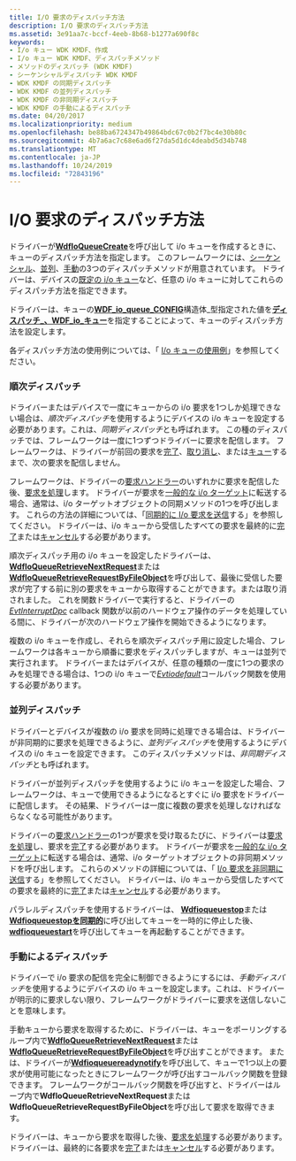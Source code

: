 ```yaml
---
title: I/O 要求のディスパッチ方法
description: I/O 要求のディスパッチ方法
ms.assetid: 3e91aa7c-bccf-4eeb-8b68-b1277a690f8c
keywords:
- I/o キュー WDK KMDF、作成
- I/o キュー WDK KMDF、ディスパッチメソッド
- メソッドのディスパッチ (WDK KMDF)
- シーケンシャルディスパッチ WDK KMDF
- WDK KMDF の同期ディスパッチ
- WDK KMDF の並列ディスパッチ
- WDK KMDF の非同期ディスパッチ
- WDK KMDF の手動によるディスパッチ
ms.date: 04/20/2017
ms.localizationpriority: medium
ms.openlocfilehash: be88ba6724347b49864bdc67c0b2f7bc4e30b80c
ms.sourcegitcommit: 4b7a6ac7c68e6ad6f27da5d1dc4deabd5d34b748
ms.translationtype: MT
ms.contentlocale: ja-JP
ms.lasthandoff: 10/24/2019
ms.locfileid: "72843196"
---
```

# <a name="dispatching-methods-for-io-requests"></a>I/O 要求のディスパッチ方法





ドライバーが[**WdfIoQueueCreate**](https://docs.microsoft.com/windows-hardware/drivers/ddi/wdfio/nf-wdfio-wdfioqueuecreate)を呼び出して i/o キューを作成するときに、キューのディスパッチ方法を指定します。 このフレームワークには、[シーケンシャル](#sequential-dispatching)、[並列](#parallel-dispatching)、[手動](#manual-dispatching)の3つのディスパッチメソッドが用意されています。 ドライバーは、デバイスの[既定の i/o キュー](creating-i-o-queues.md)など、任意の i/o キューに対してこれらのディスパッチ方法を指定できます。

ドライバーは、キューの[**WDF\_io\_queue\_CONFIG**](https://docs.microsoft.com/windows-hardware/drivers/ddi/wdfio/ns-wdfio-_wdf_io_queue_config)構造体\_型指定された値を[**ディスパッチ\_、WDF\_io\_キュー**](https://docs.microsoft.com/windows-hardware/drivers/ddi/wdfio/ne-wdfio-_wdf_io_queue_dispatch_type)を指定することによって、キューのディスパッチ方法を設定します。

各ディスパッチ方法の使用例については、「 [I/o キューの使用例](example-uses-of-i-o-queues.md)」を参照してください。

### <a href="" id="sequential-dispatching"></a>順次ディスパッチ

ドライバーまたはデバイスで一度にキューからの i/o 要求を1つしか処理できない場合は、*順次ディスパッチ*を使用するようにデバイスの i/o キューを設定する必要があります。これは、*同期ディスパッチ*とも呼ばれます。 この種のディスパッチでは、フレームワークは一度に1つずつドライバーに要求を配信します。 フレームワークは、ドライバーが前回の要求を[完了](completing-i-o-requests.md)、[取り消し](canceling-i-o-requests.md)、または[キュー](requeuing-i-o-requests.md)するまで、次の要求を配信しません。

フレームワークは、ドライバーの[要求ハンドラー](request-handlers.md)のいずれかに要求を配信した後、[要求を処理](processing-i-o-requests.md)します。 ドライバーが要求を[一般的な i/o ターゲット](general-i-o-targets.md)に転送する場合、通常は、i/o ターゲットオブジェクトの同期メソッドの1つを呼び出します。 これらの方法の詳細については、「[同期的に I/o 要求を送信](sending-i-o-requests-synchronously.md)する」を参照してください。 ドライバーは、i/o キューから受信したすべての要求を最終的に[完了](completing-i-o-requests.md)または[キャンセル](canceling-i-o-requests.md)する必要があります。

順次ディスパッチ用の i/o キューを設定したドライバーは、 [**WdfIoQueueRetrieveNextRequest**](https://docs.microsoft.com/windows-hardware/drivers/ddi/wdfio/nf-wdfio-wdfioqueueretrievenextrequest)または[**WdfIoQueueRetrieveRequestByFileObject**](https://docs.microsoft.com/windows-hardware/drivers/ddi/wdfio/nf-wdfio-wdfioqueueretrieverequestbyfileobject)を呼び出して、最後に受信した要求が完了する前に別の要求をキューから取得することができます。または取り消されました。 これを関数ドライバーで実行すると、ドライバーの[*EvtInterruptDpc*](https://docs.microsoft.com/windows-hardware/drivers/ddi/wdfinterrupt/nc-wdfinterrupt-evt_wdf_interrupt_dpc) callback 関数が以前のハードウェア操作のデータを処理している間に、ドライバーが次のハードウェア操作を開始できるようになります。

複数の i/o キューを作成し、それらを順次ディスパッチ用に設定した場合、フレームワークは各キューから順番に要求をディスパッチしますが、キューは並列で実行されます。 ドライバーまたはデバイスが、任意の種類の一度に1つの要求のみを処理できる場合は、1つの i/o キューで[*Evtiodefault*](https://docs.microsoft.com/windows-hardware/drivers/ddi/wdfio/nc-wdfio-evt_wdf_io_queue_io_default)コールバック関数を使用する必要があります。

### <a href="" id="parallel-dispatching"></a>並列ディスパッチ

ドライバーとデバイスが複数の i/o 要求を同時に処理できる場合は、ドライバーが非同期的に要求を処理できるように、*並列ディスパッチ*を使用するようにデバイスの i/o キューを設定できます。 このディスパッチメソッドは、*非同期ディスパッチ*とも呼ばれます。

ドライバーが並列ディスパッチを使用するように i/o キューを設定した場合、フレームワークは、キューで使用できるようになるとすぐに i/o 要求をドライバーに配信します。 その結果、ドライバーは一度に複数の要求を処理しなければならなくなる可能性があります。

ドライバーの[要求ハンドラー](request-handlers.md)の1つが要求を受け取るたびに、ドライバーは[要求を処理](processing-i-o-requests.md)し、要求を[完了](completing-i-o-requests.md)する必要があります。 ドライバーが要求を[一般的な i/o ターゲット](general-i-o-targets.md)に転送する場合は、通常、i/o ターゲットオブジェクトの非同期メソッドを呼び出します。 これらのメソッドの詳細については、「 [I/o 要求を非同期に送信](sending-i-o-requests-asynchronously.md)する」を参照してください。 ドライバーは、i/o キューから受信したすべての要求を最終的に[完了](completing-i-o-requests.md)または[キャンセル](canceling-i-o-requests.md)する必要があります。

パラレルディスパッチを使用するドライバーは、 [**Wdfioqueuestop**](https://docs.microsoft.com/windows-hardware/drivers/ddi/wdfio/nf-wdfio-wdfioqueuestop)または[**Wdfioqueuestopを同期的**](https://docs.microsoft.com/windows-hardware/drivers/ddi/wdfio/nf-wdfio-wdfioqueuestopsynchronously)に呼び出してキューを一時的に停止した後、 [**wdfioqueuestart**](https://docs.microsoft.com/windows-hardware/drivers/ddi/wdfio/nf-wdfio-wdfioqueuestart)を呼び出してキューを再起動することができます。

### <a href="" id="manual-dispatching"></a>手動によるディスパッチ

ドライバーで i/o 要求の配信を完全に制御できるようにするには、*手動ディスパッチ*を使用するようにデバイスの i/o キューを設定します。これは、ドライバーが明示的に要求しない限り、フレームワークがドライバーに要求を送信しないことを意味します。

手動キューから要求を取得するために、ドライバーは、キューをポーリングするループ内で[**WdfIoQueueRetrieveNextRequest**](https://docs.microsoft.com/windows-hardware/drivers/ddi/wdfio/nf-wdfio-wdfioqueueretrievenextrequest)または[**WdfIoQueueRetrieveRequestByFileObject**](https://docs.microsoft.com/windows-hardware/drivers/ddi/wdfio/nf-wdfio-wdfioqueueretrieverequestbyfileobject)を呼び出すことができます。 または、ドライバーが[**Wdfioqueuereadynotify**](https://docs.microsoft.com/windows-hardware/drivers/ddi/wdfio/nf-wdfio-wdfioqueuereadynotify)を呼び出して、キューで1つ以上の要求が使用可能になったときにフレームワークが呼び出すコールバック関数を登録できます。 フレームワークがコールバック関数を呼び出すと、ドライバーはループ内で**WdfIoQueueRetrieveNextRequest**または**WdfIoQueueRetrieveRequestByFileObject**を呼び出して要求を取得できます。

ドライバーは、キューから要求を取得した後、[要求を処理](processing-i-o-requests.md)する必要があります。 ドライバーは、最終的に各要求を[完了](completing-i-o-requests.md)または[キャンセル](canceling-i-o-requests.md)する必要があります。

 

 





